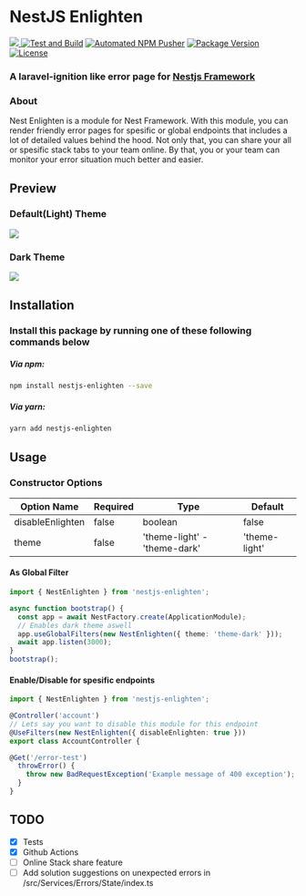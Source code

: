 
<p align="center">

# NestJS Enlighten
<a href="">
	<img src="https://www.codefactor.io/repository/github/ozkanonur/nestjs-enlighten/badge?style=flat-square" />
</a>
<a href="#"><img src="https://img.shields.io/github/workflow/status/ozkanonur/nestjs-enlighten/Test%20and%20Build?logo=GitHub&label=Test%20and%20Build&style=flat-square&sanitize=true" alt="Test and Build"/></a>
<a href="#"><img src="https://img.shields.io/github/workflow/status/ozkanonur/nestjs-enlighten/Automated%20NPM%20Pusher?logo=GitHub&label=Automated%20NPM%20Pusher&style=flat-square&sanitize=true" alt="Automated NPM Pusher"/></a>
<a href="#"><img src="https://img.shields.io/npm/v/nestjs-enlighten?style=flat-square&sanitize=true" alt="Package Version"/>
</a>
<a href="#"><img src="https://img.shields.io/npm/l/nestjs-enlighten.svg?colorB=black&label=LICENSE&style=flat-square&sanitize=true" alt="License"/></a>

### A laravel-ignition like error page for [Nestjs Framework](https://nestjs.com/)

</p>

### About
Nest Enlighten is a module for Nest Framework. With this module, you can render friendly error pages for spesific or global endpoints that includes a lot of detailed values behind the hood. Not only that, you can share your all or spesific stack tabs to your team online. By that, you or your team can monitor your error situation much better and easier.

## Preview
### Default(Light) Theme
<img src="https://user-images.githubusercontent.com/39852038/76683698-2dfc1e80-6617-11ea-83d4-3160c9069423.png"/>

### Dark Theme
<img src="https://user-images.githubusercontent.com/39852038/76683608-82eb6500-6616-11ea-9591-64efbbf57bd3.png"/>


## Installation
### Install this package by running one of these following commands below

##### Via npm:
```bash
npm install nestjs-enlighten --save
```
##### Via yarn:
```bash
yarn add nestjs-enlighten
```

## Usage

### Constructor Options
| Option Name | Required | Type | Default |
| ------ | ------ | ------ | ------|
| disableEnlighten | false | boolean | false |
| theme | false | 'theme-light' - 'theme-dark' | 'theme-light' |

#### As Global Filter
```typescript
import { NestEnlighten } from 'nestjs-enlighten';

async function bootstrap() {
  const app = await NestFactory.create(ApplicationModule);
  // Enables dark theme aswell
  app.useGlobalFilters(new NestEnlighten({ theme: 'theme-dark' }));
  await app.listen(3000);
}
bootstrap();
```

#### Enable/Disable for spesific endpoints
```typescript
import { NestEnlighten } from 'nestjs-enlighten';

@Controller('account')
// Lets say you want to disable this module for this endpoint
@UseFilters(new NestEnlighten({ disableEnlighten: true }))
export class AccountController {

@Get('/error-test')
  throwError() {
    throw new BadRequestException('Example message of 400 exception');
  }
}
```

## TODO
- [x] Tests
- [x] Github Actions
- [ ] Online Stack share feature
- [ ] Add solution suggestions on unexpected errors in /src/Services/Errors/State/index.ts
